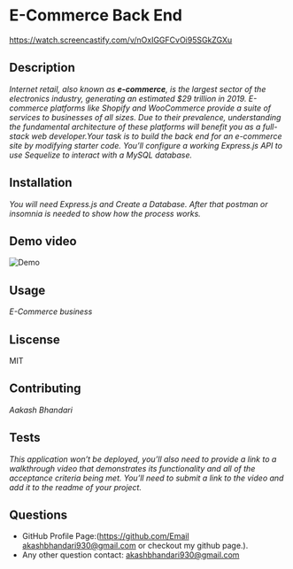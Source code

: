 # E-Commerce Back End
https://watch.screencastify.com/v/nOxIGGFCvOi95SGkZGXu

## Description
*Internet retail, also known as **e-commerce**, is the largest sector of the electronics industry, generating an estimated $29 trillion in 2019. E-commerce platforms like Shopify and WooCommerce provide a suite of services to businesses of all sizes. Due to their prevalence, understanding the fundamental architecture of these platforms will benefit you as a full-stack web developer.Your task is to build the back end for an e-commerce site by modifying starter code. You’ll configure a working Express.js API to use Sequelize to interact with a MySQL database.*

## Installation
*You will need Express.js and Create a Database. After that postman or insomnia is needed to show how the process works.*

## Demo video
![Demo](/demo/demo2.gif)

## Usage
*E-Commerce business*

## Liscense
MIT

## Contributing
*Aakash Bhandari*

## Tests
*This application won’t be deployed, you’ll also need to provide a link to a walkthrough video that demonstrates its functionality and all of the acceptance criteria being met. You’ll need to submit a link to the video and add it to the readme of your project.*

## Questions
- GitHub Profile Page:(https://github.com/Email akashbhandari930@gmail.com or checkout my github page.).
- Any other question contact: akashbhandari930@gmail.com
